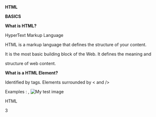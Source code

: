 ﻿

**HTML**

**BASICS**

**What is HTML?**

HyperText Markup Language

HTML is a markup language that defines the structure of your content.

It is the most basic building block of the Web. It defines the meaning and

structure of web content.

**What is a HTML Element?**

Identified by tags. Elements surrounded by < and />

Examples : <head>, <title>, <body>, <header>, <footer>, <article>, <section>, <p>,

<div>, <span>, <img>, <aside>, <audio>, <canvas>

**Understanding the anatomy of HTML element**

HTML

1





**Attributes in a HTML element :**

**How to identify an attribute?**

An attribute should always have the following:

\1. A space between it and the element name (or the previous attribute, if the

element already has one or more attributes).

\2. The attribute name followed by an equal sign.

\3. The attribute value wrapped by opening and closing quotation marks.

**Nesting elements**

Elements inside elements.

Example:

<p>My cat is <strong>**very**</strong> grumpy.</p>

**Anatomy of the HTML document**

<!DOCTYPE html>

<html>

HTML

2





<head>

<meta charset="utf-8">

<title>My test page</title>

</head>

<body>

<img src="images/firefox-icon.png" alt="My test image">

</body>

</html>

HTML

3

